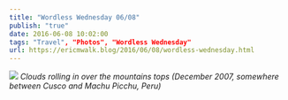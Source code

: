 ```yaml
---
title: "Wordless Wednesday 06/08"
publish: "true"
date: 2016-06-08 10:02:00
tags: "Travel", "Photos", "Wordless Wednesday"
url: https://ericmwalk.blog/2016/06/08/wordless-wednesday.html
---
```


![](https://ericmwalk.blog/uploads/2021/8b8883fb18.jpg)
*Clouds rolling in over the mountains tops (December 2007, somewhere between Cusco and Machu Picchu, Peru)*